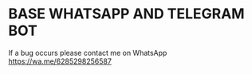 # BASE WHATSAPP AND TELEGRAM BOT
If a bug occurs please contact me on WhatsApp
https://wa.me/6285298256587
